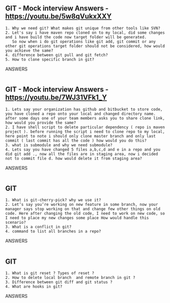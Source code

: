 GIT  -   Mock interview Answers - https://youtu.be/5w8qVukxXXY
---------------------------------------------------------------------------------------------------------------------------------
```
1. Why we need git? What makes git unique from other tools like SVN?
2. Let's say i have maven repo cloned on to my local, did some changes and i have build the code now target folder will be generated. 
   So now when i do git operations like git add, git commit or any other git operations target folder should not be considered, how would you achieve the same?
4. difference between git pull and git fetch?
5. How to clone specific branch in git?
```
ANSWERS
```
```

GIT - Mock interview Answers - https://youtu.be/7WJ31VFk1_Y
---------------------------------------------------------------------------------------------------------------------------------
```
1. Lets say your organization has github and bitbucket to store code, you have cloned a repo onto your local and changed directory name. after some days one of your team members asks you to share clone link, how would you provide the same?
2. I have shell script to delete particular dependency ( repo is maven project ). before running the script i need to clone repo to my local, here point to note i should only clone master branch and only last commit ( last commit has all the code ) how would you do this?
3. what is submodule and why we need submodule?
4. Lets say you have changed 5 files a,b,c,d and e in a repo and you did git add ., now all the files are in staging area, now i decided not to commit file d. how would delete it from staging area?

```
ANSWERS
```
```

GIT
---------------------------------------------------------------------------------------------------------------------------------
```
1. What is git-cherry-pick? why we use it?
2. Let’s say you’re working on new feature in some branch, now your manager says stop working on that and change few other things on old code. Here after changing the old code, I need to work on new code, so I need to place my new changes some place How would handle this scenario? 
3. What is a conflict in git?
4. command to list all branches in a repo?
```
ANSWERS
```
```


GIT
---------------------------------------------------------------------------------------------------------------------------------
```
1. What is git reset ? Types of reset ?
2. How to delete local branch  and remote branch in git ? 
3. Difference between git diff and git status ?
4. What are hooks in git? 
```

ANSWERS
```
```
